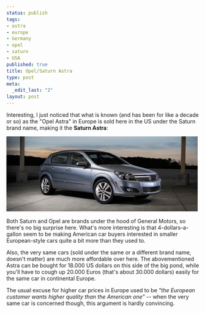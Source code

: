 ```yaml
--- 
status: publish
tags: 
- astra
- europe
- Germany
- opel
- saturn
- USA
published: true
title: Opel/Saturn Astra
type: post
meta: 
  _edit_last: "2"
layout: post
---
```

Interesting, I just noticed that what is known (and has been for like a decade or so) as the "Opel Astra" in Europe is sold here in the US under the Saturn brand name, making it the <strong>Saturn Astra</strong>:

<img src="/media/wp/2008/07/astra.jpg" alt="" title="Saturn Astra" width="500" height="196" class="alignnone size-full wp-image-1328" />

Both Saturn and Opel are brands under the hood of General Motors, so there's no big surprise here. What's more interesting is that 4-dollars-a-gallon seem to be making American car buyers interested in smaller European-style cars quite a bit more than they used to.

Also, the very same cars (sold under the same or a different brand name, doesn't matter) are much more affordable over here. The abovementioned Astra can be bought for 18.000 US dollars on this side of the big pond, while you'll have to cough up 20.000 Euros (that's about 30.000 dollars) easily for the same car in continental Europe.

The usual excuse for higher car prices in Europe used to be <em>"the European customer wants higher quality than the American one"</em> -- when the very same car is concerned though, this argument is hardly convincing.
